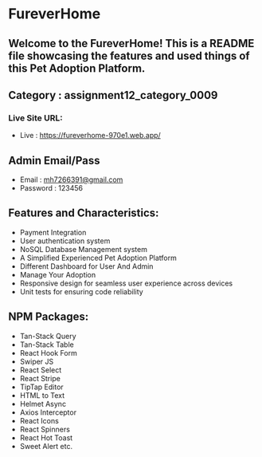 # FureverHome
## Welcome to the FureverHome! This is a README file showcasing the features and used things of this Pet Adoption Platform.

## Category : assignment12_category_0009

### Live Site URL: 
* Live : https://fureverhome-970e1.web.app/

## Admin Email/Pass
* Email : mh7266391@gmail.com
* Password : 123456

## Features and Characteristics:
* Payment Integration
* User authentication system
* NoSQL Database Management system
* A Simplified Experienced Pet Adoption Platform
* Different Dashboard for User And Admin
* Manage Your Adoption
* Responsive design for seamless user experience across devices
* Unit tests for ensuring code reliability

## NPM Packages:
* Tan-Stack Query
* Tan-Stack Table
* React Hook Form
* Swiper JS
* React Select
* React Stripe
* TipTap Editor
* HTML to Text
* Helmet Async
* Axios Interceptor
* React Icons
* React Spinners
* React Hot Toast
* Sweet Alert etc.